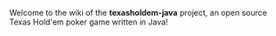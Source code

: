 Welcome to the wiki of the **texasholdem-java** project, an open source Texas Hold'em poker game written in Java!